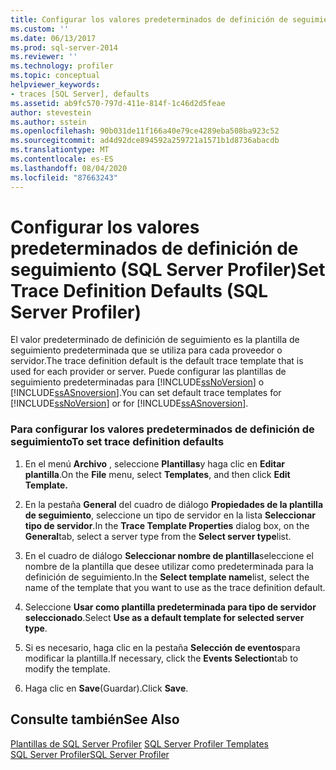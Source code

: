 ```yaml
---
title: Configurar los valores predeterminados de definición de seguimiento (SQL Server Profiler) | Microsoft Docs
ms.custom: ''
ms.date: 06/13/2017
ms.prod: sql-server-2014
ms.reviewer: ''
ms.technology: profiler
ms.topic: conceptual
helpviewer_keywords:
- traces [SQL Server], defaults
ms.assetid: ab9fc570-797d-411e-814f-1c46d2d5feae
author: stevestein
ms.author: sstein
ms.openlocfilehash: 90b031de11f166a40e79ce4289eba508ba923c52
ms.sourcegitcommit: ad4d92dce894592a259721a1571b1d8736abacdb
ms.translationtype: MT
ms.contentlocale: es-ES
ms.lasthandoff: 08/04/2020
ms.locfileid: "87663243"
---
```

# <a name="set-trace-definition-defaults-sql-server-profiler"></a><span data-ttu-id="4f9c3-102">Configurar los valores predeterminados de definición de seguimiento (SQL Server Profiler)</span><span class="sxs-lookup"><span data-stu-id="4f9c3-102">Set Trace Definition Defaults (SQL Server Profiler)</span></span>
  <span data-ttu-id="4f9c3-103">El valor predeterminado de definición de seguimiento es la plantilla de seguimiento predeterminada que se utiliza para cada proveedor o servidor.</span><span class="sxs-lookup"><span data-stu-id="4f9c3-103">The trace definition default is the default trace template that is used for each provider or server.</span></span> <span data-ttu-id="4f9c3-104">Puede configurar las plantillas de seguimiento predeterminadas para [!INCLUDE[ssNoVersion](../../includes/ssnoversion-md.md)] o [!INCLUDE[ssASnoversion](../../includes/ssasnoversion-md.md)].</span><span class="sxs-lookup"><span data-stu-id="4f9c3-104">You can set default trace templates for [!INCLUDE[ssNoVersion](../../includes/ssnoversion-md.md)] or for [!INCLUDE[ssASnoversion](../../includes/ssasnoversion-md.md)].</span></span>  
  
### <a name="to-set-trace-definition-defaults"></a><span data-ttu-id="4f9c3-105">Para configurar los valores predeterminados de definición de seguimiento</span><span class="sxs-lookup"><span data-stu-id="4f9c3-105">To set trace definition defaults</span></span>  
  
1.  <span data-ttu-id="4f9c3-106">En el menú **Archivo** , seleccione **Plantillas**y haga clic en **Editar plantilla**.</span><span class="sxs-lookup"><span data-stu-id="4f9c3-106">On the **File** menu, select **Templates**, and then click **Edit Template.**</span></span>  
  
2.  <span data-ttu-id="4f9c3-107">En la pestaña **General** del cuadro de diálogo **Propiedades de la plantilla de seguimiento**, seleccione un tipo de servidor en la lista **Seleccionar tipo de servidor**.</span><span class="sxs-lookup"><span data-stu-id="4f9c3-107">In the **Trace Template Properties** dialog box, on the **General**tab, select a server type from the **Select server type**list.</span></span>  
  
3.  <span data-ttu-id="4f9c3-108">En el cuadro de diálogo **Seleccionar nombre de plantilla**seleccione el nombre de la plantilla que desee utilizar como predeterminada para la definición de seguimiento.</span><span class="sxs-lookup"><span data-stu-id="4f9c3-108">In the **Select template name**list, select the name of the template that you want to use as the trace definition default.</span></span>  
  
4.  <span data-ttu-id="4f9c3-109">Seleccione **Usar como plantilla predeterminada para tipo de servidor seleccionado**.</span><span class="sxs-lookup"><span data-stu-id="4f9c3-109">Select **Use as a default template for selected server type**.</span></span>  
  
5.  <span data-ttu-id="4f9c3-110">Si es necesario, haga clic en la pestaña **Selección de eventos**para modificar la plantilla.</span><span class="sxs-lookup"><span data-stu-id="4f9c3-110">If necessary, click the **Events Selection**tab to modify the template.</span></span>  
  
6.  <span data-ttu-id="4f9c3-111">Haga clic en **Save**(Guardar).</span><span class="sxs-lookup"><span data-stu-id="4f9c3-111">Click **Save**.</span></span>  
  
## <a name="see-also"></a><span data-ttu-id="4f9c3-112">Consulte también</span><span class="sxs-lookup"><span data-stu-id="4f9c3-112">See Also</span></span>  
 <span data-ttu-id="4f9c3-113">[Plantillas de SQL Server Profiler](sql-server-profiler-templates.md) </span><span class="sxs-lookup"><span data-stu-id="4f9c3-113">[SQL Server Profiler Templates](sql-server-profiler-templates.md) </span></span>  
 [<span data-ttu-id="4f9c3-114">SQL Server Profiler</span><span class="sxs-lookup"><span data-stu-id="4f9c3-114">SQL Server Profiler</span></span>](sql-server-profiler.md)  
  
  
